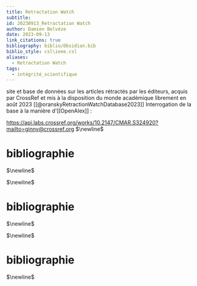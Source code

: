 ```yaml
---
title: Retractation Watch
subtitle: 
id: 20230913_Retractation Watch
author: Damien Belvèze
date: 2023-09-13
link_citations: true
bibliography: biblio/Obsidian.bib
biblio_style: csl\ieee.csl
aliases:
  - Retractation Watch
tags:
  - intégrité_scientifique
---
```

site et base de données sur les articles rétractés par les éditeurs, acquis par CrossRef et mis à la disposition du monde académique librement en août 2023 [[@oranskyRetractionWatchDatabase2023]]
Interrogation de la base à la manière d'[[OpenAlex]] : 

https://api.labs.crossref.org/works/10.2147/CMAR.S324920?mailto=ginny@crossref.org
$\newline$
# bibliographie
$\newline$










$\newline$
# bibliographie
$\newline$









$\newline$
# bibliographie
$\newline$






